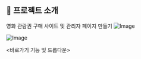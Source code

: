 ## 📝 프로젝트 소개
영화 관람권 구매 사이트 및 관리자 페이지 만들기
![Image](https://github.com/user-attachments/assets/7e749cce-21dd-4214-9880-960ff56217a9)

![Image](https://github.com/user-attachments/assets/86523bc2-d94d-47ba-95d3-658aa8659415)

<바로가기 기능 및 드롭다운>
  

<br />

